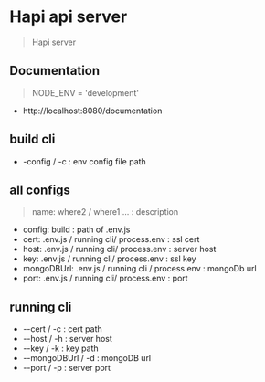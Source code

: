 # Hapi api server

> Hapi server

## Documentation
> NODE_ENV = 'development'
- http://localhost:8080/documentation

## build cli
 - -config / -c : env config file path

## all configs
> name: where2 / where1 ... : description
 - config: build : path of .env.js
 - cert: .env.js / running cli/ process.env : ssl cert
 - host: .env.js / running cli/ process.env : server host
 - key: .env.js / running cli/ process.env : ssl key
 - mongoDBUrl: .env.js / running cli / process.env : mongoDb url
 - port: .env.js / running cli/ process.env : port

## running cli
 - --cert / -c : cert path
 - --host / -h : server host
 - --key / -k : key path
 - --mongoDBUrl / -d : mongoDB url
 - --port / -p : server port
 